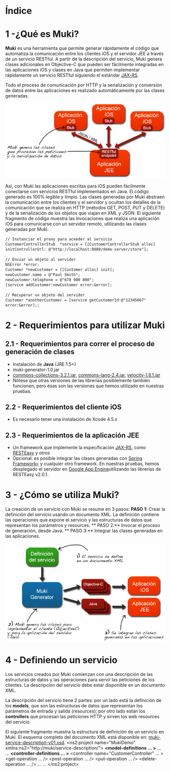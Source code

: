 Índice
======

1 -¿Qué es Muki?
================
**Muki** es una herramienta que permite generar rápidamente el código que automatiza la comunicación entre los clientes iOS y el servidor JEE a través de un servicio RESTful. A partir de la descripción del servicio, Muki genera clases adicionales en Objective-C que pueden ser fácilmente integradas en las aplicaciones iOS y clases en Java que permiten implementar rápidamente un servicio RESTful siguiendo el estándar [JAX-RS](http://jax-rs-spec.java.net).

Todo el proceso de comunicación por HTTP y la serialización y conversión de datos entre las aplicaciones es realizado automáticamente por las clases generadas. 

![Muki1](Muki1_es.png)

Así, con Muki las aplicaciones escritas para iOS pueden fácilmente conectarse con servicios RESTful implementados en Java. El código generado es 100% legible y limpio. Las clases generadas por Muki abstraen la comunicación entre los clientes y el servidor y ocultan los detalles de la comunicación que se realiza en HTTP (métodos GET, POST, PUT y DELETE) y de la serialización de los objetos que viajan en XML y JSON. El siguiente fragmento de código muestra las invocaciones que realiza una aplicación iOS para comunicarse con un servidor remoto, utilizando las clases generadas por Muki.

    // Instanciar el proxy para aceeder al servicio
    CustomerControllerStub  *service = [[CustomerControllerStub alloc] initControllerUrl: @"http://localhost:8080/demo-server/store"];
    
    // Enviar un objeto al servidor
    NSError *error;
    Customer *newCustomer = [[Customer alloc] init];
    newCustomer.name = @"Paul Smith";
    newCustomer.telephone = @"678 900 000";
    [service addCustomer:newCustomer error:&error];
    
    // Recuperar un objeto del servidor
    Customer *anotherCustomer = [service getCustomerId:@"12345667" error:&error];;


2 - Requerimientos para utilizar Muki
=====================================
2.1 - Requerimientos para correr el proceso de generación de clases
-------------------------------------------------------------------
*   Instalación de **Java** (JRE 1.5+)
*   muki-generator-1.0.jar
*   [commons-collections-3.2.1.jar](http://commons.apache.org/collections/), [commons-lang-2.4.jar](http://commons.apache.org/lang/), [velocity-1.6.1.jar](http://velocity.apache.org)
*   Nótese que otras versiones de las librerías posiblemente también funcionen, pero ésas son las versiones que hemos utilizado en nuestras pruebas.


2.2 - Requerimientos del cliente iOS
-------------------------------------------------------------------------
*   Es necesario tener una instalación de Xcode 4.5.x

2.3 - Requerimientos de la aplicación JEE
----------------------------------------------------------------------------
*   Un framework que implemente la especificación [JAX-RS](http://jax-rs-spec.java.net), como [RESTEasy](http://www.jboss.org/resteasy) y otros</li>
*   Opcional: es posible integrar las clases generadas con [Spring Framework<](http://www.springsource.org/spring-framework) y cualquier otro framework. En nuestras pruebas, hemos desplegado el servidor en [Google App Engine](https://developers.google.com/appengine/)utilizando las librerías de RESTEasy v2.0.1.


3 - ¿Cómo se utiliza Muki?
==========================
La creación de un servicio con Muki se resume en 3 pasos:
**PASO 1:** Crear la definición del servicio usando un documento XML. La definición contiene las operaciones que expone el servicio y las estructuras de datos que representan los parámetros y resources.
** PASO 2:** Invocar el proceso de generación, desde Java.
** PASO 3:** Integrar las clases generadas en las aplicaciones.

![Muki2](Muki2_es.png)


4 - Definiendo un servicio
==========================
Los servicios creados por Muki comienzan con una descripción de las estructuras de datos y las operaciones para servir las peticiones de los clientes. La descripción del servicio debe estar disponible en un documento XML.

La descripción del servicio tiene 2 partes: por un lado está la definición de los **models**, que son las estructuras de datos que representan los parámetros de entrada y salida (resources); por otro lado están los **controllers** que procesan las peticiones HTTP y sirven los web resources del servicio.

El siguiente fragmento muestra la estructura de definición de un servicio en Muki. El esquema completo del documento XML está disponible en: [muki-service-description-v01.xsd](muki-service-description-v01.xsd).
	<ns2:project name="MukiDemo" xmlns:ns2="http://muki/service-description/">
	    <b><model-definitions ... ></b>
	        <model name="CustomerData">
	            ...
	        </model>
	        ...
	    <b></model-definitions></b>
	    <b><controller-definitions ... ></b>
	        <controller name="CustomerController" ... >
	            <get-operation ... />
	            <post-operation ... />
	            <put-operation ... />
	            <delete-operation ... />
	            ...
	        </controller>
	        ...
	    <b></controller-definitions></b>
	</ns2:project>
